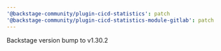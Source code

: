 ```yaml
---
'@backstage-community/plugin-cicd-statistics': patch
'@backstage-community/plugin-cicd-statistics-module-gitlab': patch
---
```


Backstage version bump to v1.30.2
